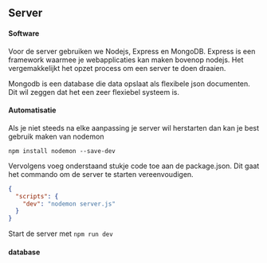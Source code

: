 ## Server  
#### Software 
Voor de server gebruiken we Nodejs, Express en MongoDB. 
Express is een framework waarmee je webapplicaties kan maken bovenop nodejs. Het vergemakkelijkt het     opzet process om een server te doen draaien. 

Mongodb is een database die data opslaat als flexibele json documenten. Dit wil zeggen dat het een zeer
flexiebel systeem is. 


#### Automatisatie
Als je niet steeds na elke aanpassing je server wil herstarten dan kan je best gebruik maken van nodemon
```
npm install nodemon --save-dev
```
Vervolgens voeg onderstaand stukje code toe aan de package.json. Dit gaat het commando om de server te starten vereenvoudigen. 
```json
{
  "scripts": {
    "dev": "nodemon server.js"
  }
}
```
Start de server met ```npm run dev```

#### database 
